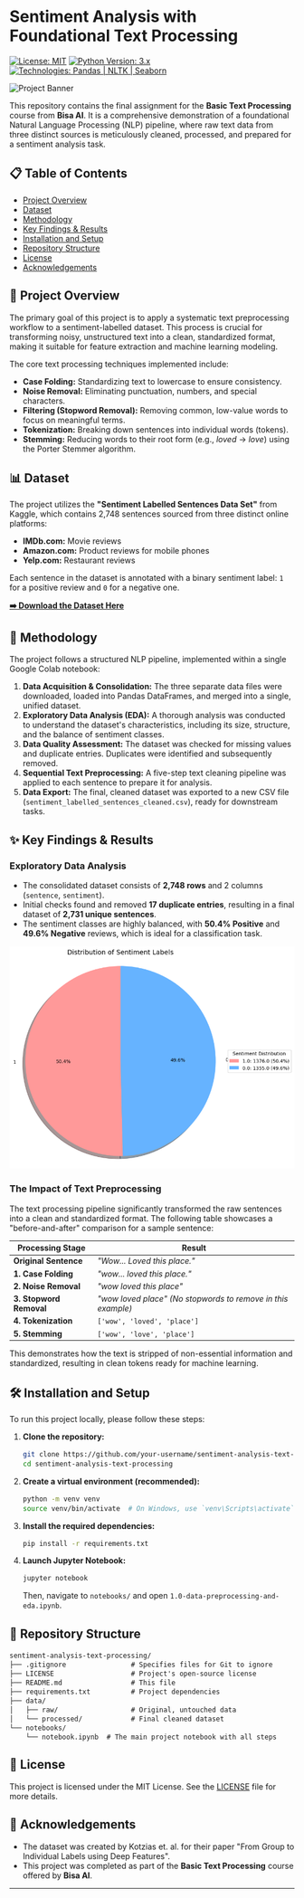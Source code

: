 # Sentiment Analysis with Foundational Text Processing

[![License: MIT](https://img.shields.io/badge/License-MIT-blue.svg)](https://opensource.org/licenses/MIT)
[![Python Version: 3.x](https://img.shields.io/badge/Python-3.x-brightgreen.svg)](https://www.python.org/)
[![Technologies: Pandas | NLTK | Seaborn](https://img.shields.io/badge/Technologies-Pandas%20%7C%20NLTK%20%7C%20Seaborn-ff69b4)](https://github.com/)

![Project Banner](https://github.com/LatiefDataVisionary/sentiment-analysis-text-processing-bisa-ai/blob/main/reports/Gemini_Generated_Image_54vyi954vyi954vy.png)

This repository contains the final assignment for the **Basic Text Processing** course from **Bisa AI**. It is a comprehensive demonstration of a foundational Natural Language Processing (NLP) pipeline, where raw text data from three distinct sources is meticulously cleaned, processed, and prepared for a sentiment analysis task.

## 📋 Table of Contents
- [Project Overview](#-project-overview)
- [Dataset](#-dataset)
- [Methodology](#-methodology)
- [Key Findings & Results](#-key-findings--results)
- [Installation and Setup](#-installation-and-setup)
- [Repository Structure](#-repository-structure)
- [License](#-license)
- [Acknowledgements](#-acknowledgements)

## 🚀 Project Overview

The primary goal of this project is to apply a systematic text preprocessing workflow to a sentiment-labelled dataset. This process is crucial for transforming noisy, unstructured text into a clean, standardized format, making it suitable for feature extraction and machine learning modeling.

The core text processing techniques implemented include:
*   **Case Folding:** Standardizing text to lowercase to ensure consistency.
*   **Noise Removal:** Eliminating punctuation, numbers, and special characters.
*   **Filtering (Stopword Removal):** Removing common, low-value words to focus on meaningful terms.
*   **Tokenization:** Breaking down sentences into individual words (tokens).
*   **Stemming:** Reducing words to their root form (e.g., *loved* → *love*) using the Porter Stemmer algorithm.

## 📊 Dataset

The project utilizes the **"Sentiment Labelled Sentences Data Set"** from Kaggle, which contains 2,748 sentences sourced from three distinct online platforms:
*   **IMDb.com:** Movie reviews
*   **Amazon.com:** Product reviews for mobile phones
*   **Yelp.com:** Restaurant reviews

Each sentence in the dataset is annotated with a binary sentiment label: `1` for a positive review and `0` for a negative one.

[**➡️ Download the Dataset Here**](https://www.kaggle.com/datasets/marklvl/sentiment-labelled-sentences-data-set/data)

## 🔬 Methodology

The project follows a structured NLP pipeline, implemented within a single Google Colab notebook:

1.  **Data Acquisition & Consolidation:** The three separate data files were downloaded, loaded into Pandas DataFrames, and merged into a single, unified dataset.
2.  **Exploratory Data Analysis (EDA):** A thorough analysis was conducted to understand the dataset's characteristics, including its size, structure, and the balance of sentiment classes.
3.  **Data Quality Assessment:** The dataset was checked for missing values and duplicate entries. Duplicates were identified and subsequently removed.
4.  **Sequential Text Preprocessing:** A five-step text cleaning pipeline was applied to each sentence to prepare it for analysis.
5.  **Data Export:** The final, cleaned dataset was exported to a new CSV file (`sentiment_labelled_sentences_cleaned.csv`), ready for downstream tasks.

## ✨ Key Findings & Results

### Exploratory Data Analysis
- The consolidated dataset consists of **2,748 rows** and 2 columns (`sentence`, `sentiment`).
- Initial checks found and removed **17 duplicate entries**, resulting in a final dataset of **2,731 unique sentences**.
- The sentiment classes are highly balanced, with **50.4% Positive** and **49.6% Negative** reviews, which is ideal for a classification task.

![Distribution of Sentiment Labels](https://github.com/LatiefDataVisionary/sentiment-analysis-text-processing-bisa-ai/blob/main/reports/Distribution%20of%20Sentiment%20Labels.png)

### The Impact of Text Preprocessing

The text processing pipeline significantly transformed the raw sentences into a clean and standardized format. The following table showcases a "before-and-after" comparison for a sample sentence:

| Processing Stage       | Result                                                                     |
| ---------------------- | -------------------------------------------------------------------------- |
| **Original Sentence**  | *"Wow... Loved this place."*                                                |
| **1. Case Folding**    | *"wow... loved this place."*                                                |
| **2. Noise Removal**   | *"wow loved this place"*                                                   |
| **3. Stopword Removal**| *"wow loved place"*  *(No stopwords to remove in this example)*             |
| **4. Tokenization**    | `['wow', 'loved', 'place']`                                                |
| **5. Stemming**        | `['wow', 'love', 'place']`                                                 |

This demonstrates how the text is stripped of non-essential information and standardized, resulting in clean tokens ready for machine learning.

## 🛠️ Installation and Setup

To run this project locally, please follow these steps:

1.  **Clone the repository:**
    ```bash
    git clone https://github.com/your-username/sentiment-analysis-text-processing.git
    cd sentiment-analysis-text-processing
    ```

2.  **Create a virtual environment (recommended):**
    ```bash
    python -m venv venv
    source venv/bin/activate  # On Windows, use `venv\Scripts\activate`
    ```

3.  **Install the required dependencies:**
    ```bash
    pip install -r requirements.txt
    ```

4.  **Launch Jupyter Notebook:**
    ```bash
    jupyter notebook
    ```
    Then, navigate to `notebooks/` and open `1.0-data-preprocessing-and-eda.ipynb`.

## 📂 Repository Structure

```
sentiment-analysis-text-processing/
├── .gitignore                # Specifies files for Git to ignore
├── LICENSE                   # Project's open-source license
├── README.md                 # This file
├── requirements.txt          # Project dependencies
├── data/
│   ├── raw/                  # Original, untouched data
│   └── processed/            # Final cleaned dataset
└── notebooks/
    └── notebook.ipynb  # The main project notebook with all steps
```

## 📜 License
This project is licensed under the MIT License. See the [LICENSE](LICENSE) file for more details.

## 🙏 Acknowledgements
*   The dataset was created by Kotzias et. al. for their paper "From Group to Individual Labels using Deep Features".
*   This project was completed as part of the **Basic Text Processing** course offered by **Bisa AI**.

---
